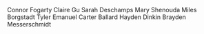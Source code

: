 Connor Fogarty
Claire Gu
Sarah Deschamps
Mary Shenouda
Miles Borgstadt
Tyler Emanuel
Carter Ballard
Hayden Dinkin
Brayden Messerschmidt